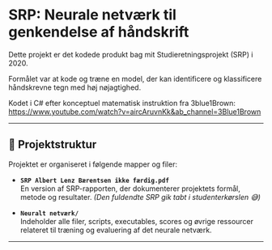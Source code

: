 # SRP: Neurale netværk til genkendelse af håndskrift

Dette projekt er det kodede produkt bag mit Studieretningsprojekt (SRP) i 2020. 

Formålet var at kode og træne en model, der kan identificere og klassificere håndskrevne tegn med høj nøjagtighed. 

Kodet i C# efter konceptuel matematisk instruktion fra 3blue1Brown: 
https://www.youtube.com/watch?v=aircAruvnKk&ab_channel=3Blue1Brown

---

## 📁 Projektstruktur

Projektet er organiseret i følgende mapper og filer:
  
- **`SRP Albert Lenz Bærentsen ikke færdig.pdf`**  
  En version af SRP-rapporten, der dokumenterer projektets formål, metode og resultater. 
  *(Den fuldendte SRP gik tabt i studenterkørslen 😅)*

- **`Neuralt netværk/`**  
  Indeholder alle filer, scripts, executables, scores og øvrige ressourcer relateret til træning og evaluering af det neurale netværk.
  
---
